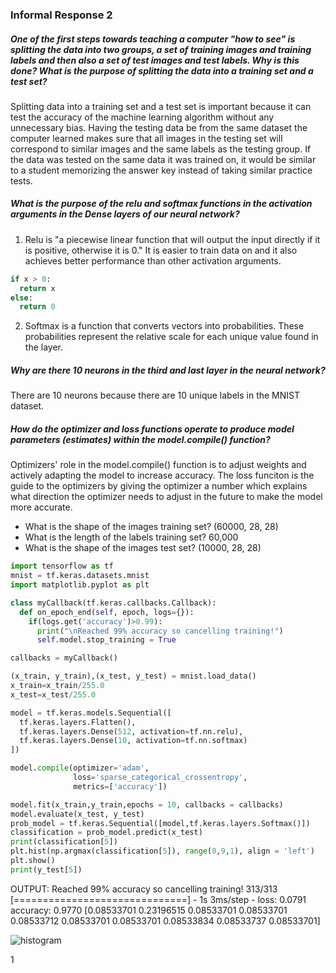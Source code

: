 ### Informal Response 2


##### One of the first steps towards teaching a computer "how to see" is splitting the data into two groups, a set of training images and training labels and then also a set of test images and test labels. Why is this done? What is the purpose of splitting the data into a training set and a test set?
Splitting data into a training set and a test set is important because it can test the accuracy of the machine learning algorithm without any unnecessary bias. Having the testing data be from the same dataset the computer learned makes sure that all images in the testing set will correspond to similar images and the same labels as the testing group. If the data was tested on the same data it was trained on, it would be similar to a student memorizing the answer key instead of taking similar practice tests. 

##### What is the purpose of the relu and softmax functions in the activation arguments in the Dense layers of our neural network?
1) Relu is "a piecewise linear function that will output the input directly if it is positive, otherwise it is 0." It is easier to train data on and it also achieves better performance than other activation arguments. 
``` python
if x > 0:
  return x
else:
  return 0
```
2) Softmax is a function that converts vectors into probabilities. These probabilities represent the relative scale for each unique value found in the layer. 

##### Why are there 10 neurons in the third and last layer in the neural network?
There are 10 neurons because there are 10 unique labels in the MNIST dataset.

##### How do the optimizer and loss functions operate to produce model parameters (estimates) within the model.compile() function?
Optimizers' role in the model.compile() function is to adjust weights and actively adapting the model to increase accuracy. The loss funciton is the guide to the optimizers by giving the optimizer a number which explains what direction the optimizer needs to adjust in the future to make the model more accurate.



- What is the shape of the images training set? 
          (60000, 28, 28) 
- What is the length of the labels training set?
          60,000
- What is the shape of the images test set?
          (10000, 28, 28)
          

``` python
import tensorflow as tf
mnist = tf.keras.datasets.mnist
import matplotlib.pyplot as plt

class myCallback(tf.keras.callbacks.Callback):
  def on_epoch_end(self, epoch, logs={}):
    if(logs.get('accuracy')>0.99):
      print("\nReached 99% accuracy so cancelling training!")
      self.model.stop_training = True

callbacks = myCallback()

(x_train, y_train),(x_test, y_test) = mnist.load_data()
x_train=x_train/255.0
x_test=x_test/255.0

model = tf.keras.models.Sequential([
  tf.keras.layers.Flatten(),
  tf.keras.layers.Dense(512, activation=tf.nn.relu),
  tf.keras.layers.Dense(10, activation=tf.nn.softmax)
])

model.compile(optimizer='adam',
              loss='sparse_categorical_crossentropy',
              metrics=['accuracy'])

model.fit(x_train,y_train,epochs = 10, callbacks = callbacks)
model.evaluate(x_test, y_test)
prob_model = tf.keras.Sequential([model,tf.keras.layers.Softmax()])
classification = prob_model.predict(x_test)
print(classification[5])
plt.hist(np.argmax(classification[5]), range(0,9,1), align = 'left')
plt.show()
print(y_test[5])
```
OUTPUT:
Reached 99% accuracy so cancelling training!
313/313 [==============================] - 1s 3ms/step - 
loss: 0.0791 
accuracy: 0.9770
[0.08533701 0.23196515 0.08533701 0.08533701 0.08533712 0.08533701
 0.08533701 0.08533834 0.08533737 0.08533701]


![histogram](C:\Users\User\Pictures\histogram.png)

1
